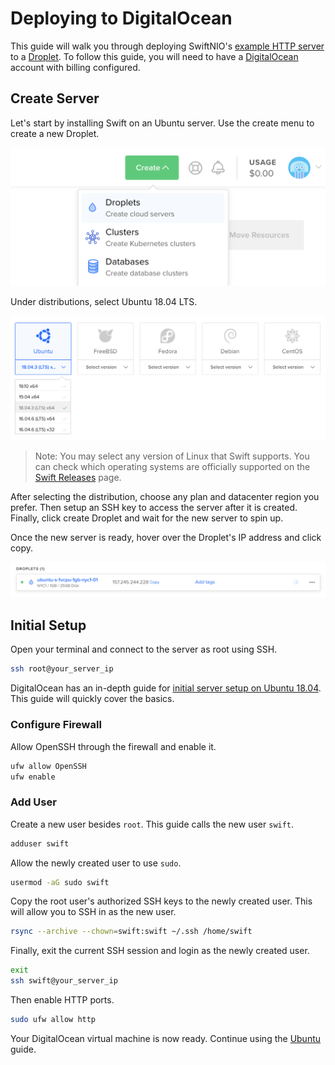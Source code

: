 # Deploying to DigitalOcean

This guide will walk you through deploying SwiftNIO's [example HTTP server](https://github.com/apple/swift-nio/tree/master/Sources/NIOHTTP1Server) to a [Droplet](https://www.digitalocean.com/products/droplets/). To follow this guide, you will need to have a [DigitalOcean](https://www.digitalocean.com) account with billing configured.

## Create Server

Let's start by installing Swift on an Ubuntu server. Use the create menu to create a new Droplet.

![Create Droplet](images/digital-ocean-create-droplet.png)

Under distributions, select Ubuntu 18.04 LTS.

![Ubuntu Distro](images/digital-ocean-distributions-ubuntu-18.png)

> Note: You may select any version of Linux that Swift supports. You can check which operating systems are officially supported on the [Swift Releases](https://swift.org/download/#releases) page.

After selecting the distribution, choose any plan and datacenter region you prefer. Then setup an SSH key to access the server after it is created. Finally, click create Droplet and wait for the new server to spin up.

Once the new server is ready, hover over the Droplet's IP address and click copy.

![Droplet List](images/digital-ocean-droplet-list.png)

## Initial Setup

Open your terminal and connect to the server as root using SSH.

```sh
ssh root@your_server_ip
```

DigitalOcean has an in-depth guide for [initial server setup on Ubuntu 18.04](https://www.digitalocean.com/community/tutorials/initial-server-setup-with-ubuntu-18-04). This guide will quickly cover the basics.

### Configure Firewall

Allow OpenSSH through the firewall and enable it.

```sh
ufw allow OpenSSH
ufw enable
```

### Add User

Create a new user besides `root`. This guide calls the new user `swift`.

```sh
adduser swift
```

Allow the newly created user to use `sudo`.

```sh
usermod -aG sudo swift
```

Copy the root user's authorized SSH keys to the newly created user. This will allow you to SSH in as the new user.

```sh
rsync --archive --chown=swift:swift ~/.ssh /home/swift
```

Finally, exit the current SSH session and login as the newly created user. 

```sh
exit
ssh swift@your_server_ip
```

Then enable HTTP ports.

```sh
sudo ufw allow http
```

Your DigitalOcean virtual machine is now ready. Continue using the [Ubuntu](ubuntu.md) guide. 
